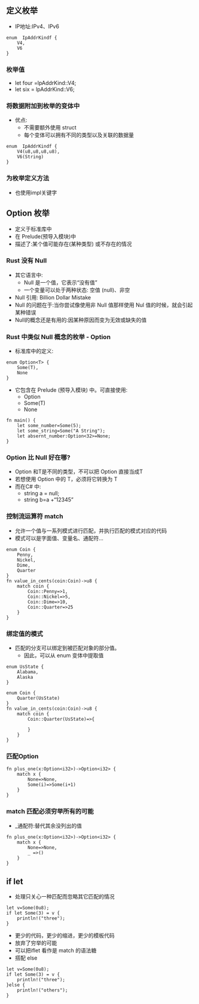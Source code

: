 ## 定义枚举
* IP地址:IPv4、IPv6
~~~
enum  IpAddrKindf {
    V4,
    V6
}
~~~

### 枚举值
* let four =lpAddrKind::V4;
* let six = lpAddrKind::V6;

### 将数据附加到枚举的变体中
* 优点:
    - 不需要额外使用 struct
    - 每个变体可以拥有不同的类型以及关联的数据量
~~~
enum  IpAddrKindf {
    V4(u8,u8,u8,u8),
    V6(String)
}
~~~

### 为枚举定义方法
* 也使用impl关键字

## Option 枚举
* 定义于标准库中
* 在 Prelude(预导入模块)中
* 描述了:某个值可能存在(某种类型) 或不存在的情况

### Rust 没有 Null
* 其它语言中:
    - Null 是一个值，它表示“没有值”
    - 一个变量可以处于两种状态: 空值 (null)、非空
* Null 引用: Billion Dollar Mistake
* Null 的问题在于:当你尝试像使用非 Null 值那样使用 Nul 值的时候，就会引起某种错误
* Null的概念还是有用的:因某种原因而变为无效或缺失的值

### Rust 中类似 Null 概念的枚举 - Option<T>
* 标准库中的定义:
~~~
enum Option<T> {
    Some(T),
    None
}
~~~
* 它包含在 Prelude (预导入模块) 中。可直接使用:
    - Option<T>
    - Some(T)
    - None
~~~
fn main() {
    let some_number=Some(5);
    let some_string=Some("A String");
    let absernt_number:Option<32>=None;
}
~~~

### Option<T> 比 Null 好在哪?
* Option<T> 和T是不同的类型，不可以把 Option<T> 直接当成T
* 若想使用 Option<T> 中的 T，必须将它转换为 T
* 而在C# 中:
    - string a = null;
    - string b=a +“12345”

### 控制流运算符 match
* 允许一个值与一系列模式进行匹配，并执行匹配的模式对应的代码
* 模式可以是字面值、变量名、通配符...
~~~
enum Coin {
    Penny,
    Nickel,
    Dime,
    Quarter
}
fn value_in_cents(coin:Coin)->u8 {
    match coin {
        Coin::Penny=>1,
        Coin::Nickel=>5,
        Coin::Dime=>10,
        Coin::Quarter=>25
    }
}
~~~

### 绑定值的模式
* 匹配的分支可以绑定到被匹配对象的部分值。
    - 因此，可以从 enum 变体中提取值
~~~
enum UsState {
    Alabama,
    Alaska
}

enum Coin {
    Quarter(UsState)
}
fn value_in_cents(coin:Coin)->u8 {
    match coin {
        Coin::Quarter(UsState)=>{

        }
    }
}
~~~

### 匹配Option<T>
~~~
fn plus_one(x:Option<i32>)->Option<i32> {
    match x {
        None=>None,
        Some(i)=>Some(i+1)
    }
}
~~~

### match 匹配必须穷举所有的可能
* _通配符:替代其余没列出的值
~~~
fn plus_one(x:Option<i32>)->Option<i32> {
    match x {
        None=>None,
        _ =>()
    }
}
~~~

## if let
* 处理只关心一种匹配而忽略其它匹配的情况
~~~
let v=Some(0u8);
if let Some(3) = v {
    println!("three");
}
~~~
* 更少的代码，更少的缩进，更少的模板代码
* 放弃了穷举的可能
* 可以把iflet 看作是 match 的语法糖
* 搭配 else
~~~
let v=Some(0u8);
if let Some(3) = v {
    println!("three");
}else {
    println!("others");
}
~~~